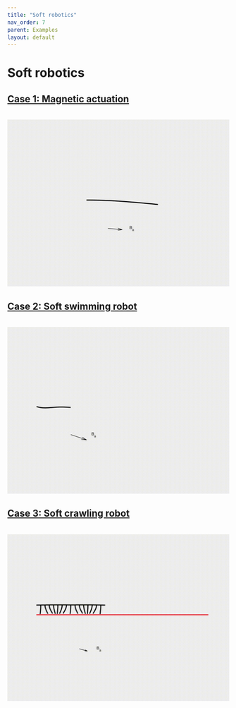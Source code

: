 ```yaml
---
title: "Soft robotics"
nav_order: 7
parent: Examples
layout: default
---
```


# Soft robotics

## [Case 1: Magnetic actuation](soft_robot_case_1.html)
<br/><img src='../assets/videos/robot_1.gif' width="600">

## [Case 2: Soft swimming robot](soft_robot_case_2.html)
<br/><img src='../assets/videos/robot_2.gif' width="600">

## [Case 3: Soft crawling robot](soft_robot_case_3.html)
<br/><img src='../assets/videos/robot_3.gif' width="600">
